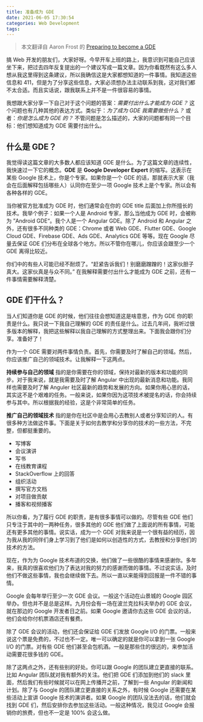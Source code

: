 ```yaml
---
title: 准备成为 GDE
date: 2021-06-05 17:30:54
categories: Web Development
tags:
---
```


> 本文翻译自 Aaron Frost 的 [Preparing to become a GDE](https://medium.com/@frosty/preparing-to-become-a-gde-752b551c88df)

搞 Web 开发的朋友们，大家好呀。今早开车上班的路上，我意识到可能自己应该坐下来，把过去四年反复提出的一个建议写成一篇文章。因为你看既然有这么多人想从我这里得到这条建议，所以我确信这是大家都想知道的一件事情。我知道这些信息和 411，但是为了分享这些信息，大家必须想办法主动联系到我，这对我们都不太合适。而且实话说，跟我联系上并不是一件很容易的事情。

我想跟大家分享一下自己对于这个问题的答案：*需要付出什么才能成为 GDE？* 这个问题也有几种其他的表达方式。类似于：*为了成为 GDE 我需要做些什么？* 或者：*你是怎么成为 GDE 的？* 不管问题是怎么描述的，大家的问题都有同一个目标：他们想知道成为 GDE 需要付出什么。

## 什么是 GDE？

我觉得读这篇文章的大多数人都应该知道 GDE 是什么。为了这篇文章的连续性，我快速过一下它的概念。**GDE** 是 **Google Developer Expert** 的缩写。这表示在某些 Google 技术上，你是个专家。如果你是一个 GDE 的话，那就表示大家（我会在后面解释包括哪些人）认同你在至少一项 Google 技术上是个专家。所以会有各种各样的 GDE。

当你被官方批准成为 GDE 时，他们通常会在你的 GDE title 后面加上你所擅长的技术。我举个例子：如果一个人是 Android 专家，那么当他成为 GDE 时，会被称为 ”Android GDE“。我个人是一个 Angular GDE。除了 Android 和 Angular 之外，还有很多不同种类的 GDE：Chrome 或者 Web GDE、Flutter GDE、Google Cloud GDE、Firebase GDE、Ads GDE、Analytics GDE 等等。现在 Google 尽量去保证 GDE 们分布在全球各个地方。所以不管你在哪儿，你应该会跟至少一个 GDE 离得比较近。

你们中的有些人可能已经不耐烦了。“赶紧告诉我们！别磨磨蹭蹭的！这家伙胆子真大。这家伙真是与众不同。” 在我解释需要付出什么才能成为 GDE 之前，还有一件事情需要解释清楚。

## GDE 们干什么？

当人们知道你是 GDE 的时候，他们往往会想知道这是啥意思，作为 GDE 你的职责是什么。我只说一下我自己理解的 GDE 的责任是什么。过去几年间，我听过很多版本的解释，我把这些解释以我自己理解的方式整理出来。下面我会跟你们分享。准备好了！

作为一个 GDE 需要对两件事情负责。首先，你需要及时了解自己的领域。然后，你应该推广自己的领域技术。让我解释一下这两点。

**持续参与自己的领域** 指的是你需要在你的领域，保持对最新的版本和功能的同步。对于我来说，就是我需要及时了解 Angular 中出现的最新消息和功能。我同样也需要及时了解 Anguler 社区最新的趋势和发展的方向。如果你用心思的话，其实这不是个艰难的任务。一般来说，如果你因为这项技术被提名的话，你会持续参与其中。所以根据我的经验，这是个非常简单的任务。

**推广自己的领域技术** 指的是你在社区中是会用心去教别人或者分享知识的人。有很多种方法做这件事。下面是关于如何去教学和分享你的技术的一些方法，不完整，但都挺重要的。

- 写博客
- 会议演讲
- 写书
- 在线教育课程
- StackOverflow 上的回答
- 组织活动
- 撰写官方文档
- 对项目做贡献
- 播客和视频播客

所以你看，为了履行 GDE 的职责，是有很多事情可以做的。尽管有些 GDE 他们只专注于其中的一两种任务，很多其他的 GDE 他们做了上面说的所有事情，可能还有更多其他的事情。说实话，成为一个 GDE 对我来说是一个很有益的经历，因为我从我的同伴们身上学习到了他们是如何以创造性的方式，去教授和分享他们的技术的方法。

现在，作为为 Google 技术布道的交换，他们做了一些很酷的事情来感谢你。多年来，我真的很喜欢他们为了表达对我的努力的感谢而做的事情。不过说实话，及时他们不做这些事情，我也会继续做下去。所以一直以来能得到回报是一件不错的事情。

Google 会每年举行至少一次 GDE 会议。一般这个活动在山景城的 Google 园区举办。但也并不是总是这样。九月份会有一场在波兰克拉科夫举办的 GDE 会议，就在那边的 Google 开发者日之前。如果 Google 邀请你去这些 GDE 会议的话，他们会给你付机票酒店还有餐费。

除了 GDE 会议的活动，他们还会保证给 GDE 们发放 Google I/O 的门票。一般来说这个票是免费的，不过也不一定。唯一可以确定的就是你可以拿到一张 Google I/O 的门票。对有些 GDE 他们甚至会包机酒。一般是那些住的很远的，来参加活动需要花很多钱的 GDE。

除了这两点之外，还有些别的好处。你可以跟 Google 的团队建立更直接的联系。比如 Angular 团队就对我有额外的关注。他们把 GDE 们添加到他们的 slack 里面，然后我们有些时候就可以在网上传播开之前，了解到一些 Angular 的新闻和计划。除了与 Google 的团队建立更直接的关系之外，有时候 Google 还需要在某些活动上宣讲 Google 技术的演讲者。如果 Google 的团队没法去的话，他们就会找到 GDE 们，然后安排你去参加这些活动。一般这种情况，我见过 Google 会报销你的旅费，但也不一定是 100% 会这么做。

